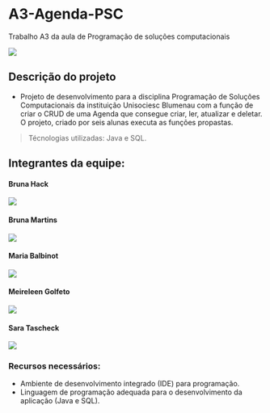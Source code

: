 # A3-Agenda-PSC
Trabalho A3 da aula de Programação de soluções computacionais
 <div>
<img src="http://img.shields.io/static/v1?label=STATUS%20DO%20PROJETO&message=%20CONCLUIDO&color=GREEN&style=for-the-badge_blank"></a>
   </div>

## Descrição do projeto
  - Projeto de desenvolvimento para a disciplina Programação de Soluções Computacionais da instituição Unisociesc Blumenau com a função de criar o CRUD de uma Agenda que consegue criar, ler, atualizar e deletar. O projeto, criado por seis alunas executa as funções propastas.

> Técnologias utilizadas: Java e SQL.

## Integrantes da equipe:
#### Bruna Hack
  <div>
  <a href="https://github.com/bruuhack" target="_blank"><img src="https://img.shields.io/badge/GitHub-100000?style=for-the-badge&logo=github&logoColor=white"_blank"></a>
  </div>
  
#### Bruna Martins
  <div>
    <a href="https://github.com/martinsbruu" target="_blank"><img src="https://img.shields.io/badge/GitHub-100000?style=for-the-badge&logo=github&logoColor=white"_blank"></a>
    </div>

#### Maria Balbinot
   <div>
    <a href="https://github.com/Eduarda-Balbinot" target="_blank"><img src="https://img.shields.io/badge/GitHub-100000?style=for-the-badge&logo=github&logoColor=white"_blank"></a>
    </div>

#### Meireleen Golfeto
  <div>
    <a href="https://github.com/Meireelen" target="_blank"><img src="https://img.shields.io/badge/GitHub-100000?style=for-the-badge&logo=github&logoColor=white"_blank"></a>
    </div>
    
#### Sara Tascheck
<div>
  <a href="https://https://github.com/SaraTascheck" target="_blank"><img src="https://img.shields.io/badge/GitHub-100000?style=for-the-badge&logo=github&logoColor=white"_blank"></a>
    </div>

### Recursos necessários:
- Ambiente de desenvolvimento integrado (IDE) para programação.
- Linguagem de programação adequada para o desenvolvimento da aplicação (Java e SQL).

  
